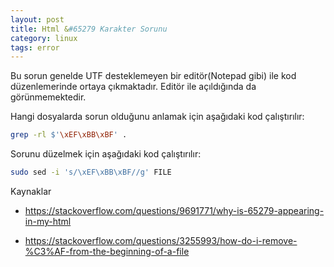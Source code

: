 ```yaml
---
layout: post
title: Html &#65279 Karakter Sorunu
category: linux
tags: error
---
```


Bu sorun genelde UTF desteklemeyen bir editör(Notepad gibi) ile kod düzenlemerinde ortaya çıkmaktadır. Editör ile açıldığında da görünmemektedir.

Hangi dosyalarda sorun olduğunu anlamak için aşağıdaki kod çalıştırılır:

```sh
grep -rl $'\xEF\xBB\xBF' .
```

Sorunu düzelmek için aşağıdaki kod çalıştırılır:

```sh
sudo sed -i 's/\xEF\xBB\xBF//g' FILE
```

Kaynaklar

- https://stackoverflow.com/questions/9691771/why-is-65279-appearing-in-my-html

- https://stackoverflow.com/questions/3255993/how-do-i-remove-%C3%AF-from-the-beginning-of-a-file
